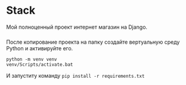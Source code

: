 # Stack
Мой полноценный проект интернет магазин на Django. 

###
После копирование проекта на папку создайте вертуальную среду Python и активируйте его. 
```
python -m venv venv 
venv/Scripts/activate.bat
```

И запуститу команду
`pip install -r requirements.txt`
